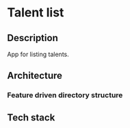 # Talent list

## Description
App for listing talents.

## Architecture
### Feature driven directory structure

## Tech stack
